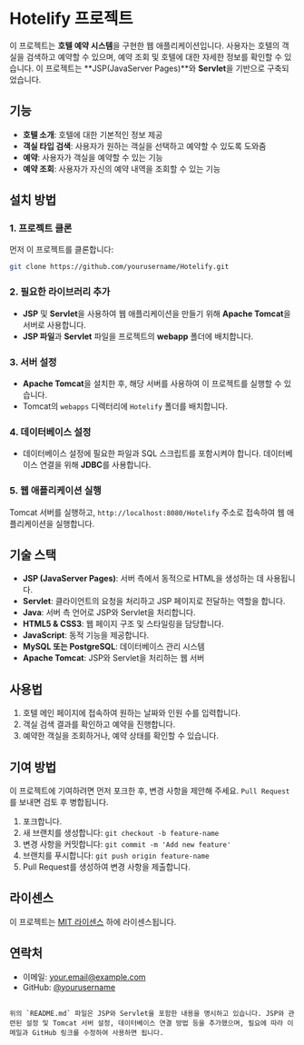 # Hotelify 프로젝트

이 프로젝트는 **호텔 예약 시스템**을 구현한 웹 애플리케이션입니다. 사용자는 호텔의 객실을 검색하고 예약할 수 있으며, 예약 조회 및 호텔에 대한 자세한 정보를 확인할 수 있습니다. 이 프로젝트는 **JSP(JavaServer Pages)**와 **Servlet**을 기반으로 구축되었습니다.

## 기능

- **호텔 소개**: 호텔에 대한 기본적인 정보 제공
- **객실 타입 검색**: 사용자가 원하는 객실을 선택하고 예약할 수 있도록 도와줌
- **예약**: 사용자가 객실을 예약할 수 있는 기능
- **예약 조회**: 사용자가 자신의 예약 내역을 조회할 수 있는 기능

## 설치 방법

### 1. 프로젝트 클론

먼저 이 프로젝트를 클론합니다:
```bash
git clone https://github.com/yourusername/Hotelify.git
```

### 2. 필요한 라이브러리 추가

- **JSP** 및 **Servlet**을 사용하여 웹 애플리케이션을 만들기 위해 **Apache Tomcat**을 서버로 사용합니다.
- **JSP 파일**과 **Servlet** 파일을 프로젝트의 **webapp** 폴더에 배치합니다.

### 3. 서버 설정

- **Apache Tomcat**을 설치한 후, 해당 서버를 사용하여 이 프로젝트를 실행할 수 있습니다.
- Tomcat의 `webapps` 디렉터리에 `Hotelify` 폴더를 배치합니다.

### 4. 데이터베이스 설정

- 데이터베이스 설정에 필요한 파일과 SQL 스크립트를 포함시켜야 합니다. 데이터베이스 연결을 위해 **JDBC**를 사용합니다.

### 5. 웹 애플리케이션 실행

Tomcat 서버를 실행하고, `http://localhost:8080/Hotelify` 주소로 접속하여 웹 애플리케이션을 실행합니다.

## 기술 스택

- **JSP (JavaServer Pages)**: 서버 측에서 동적으로 HTML을 생성하는 데 사용됩니다.
- **Servlet**: 클라이언트의 요청을 처리하고 JSP 페이지로 전달하는 역할을 합니다.
- **Java**: 서버 측 언어로 JSP와 Servlet을 처리합니다.
- **HTML5 & CSS3**: 웹 페이지 구조 및 스타일링을 담당합니다.
- **JavaScript**: 동적 기능을 제공합니다.
- **MySQL 또는 PostgreSQL**: 데이터베이스 관리 시스템
- **Apache Tomcat**: JSP와 Servlet을 처리하는 웹 서버

## 사용법

1. 호텔 메인 페이지에 접속하여 원하는 날짜와 인원 수를 입력합니다.
2. 객실 검색 결과를 확인하고 예약을 진행합니다.
3. 예약한 객실을 조회하거나, 예약 상태를 확인할 수 있습니다.

## 기여 방법

이 프로젝트에 기여하려면 먼저 포크한 후, 변경 사항을 제안해 주세요. `Pull Request`를 보내면 검토 후 병합됩니다.

1. 포크합니다.
2. 새 브랜치를 생성합니다: `git checkout -b feature-name`
3. 변경 사항을 커밋합니다: `git commit -m 'Add new feature'`
4. 브랜치를 푸시합니다: `git push origin feature-name`
5. Pull Request를 생성하여 변경 사항을 제출합니다.

## 라이센스

이 프로젝트는 [MIT 라이센스](https://opensource.org/licenses/MIT) 하에 라이센스됩니다.

## 연락처

- 이메일: your.email@example.com
- GitHub: [@yourusername](https://github.com/yourusername)
```

위의 `README.md` 파일은 JSP와 Servlet을 포함한 내용을 명시하고 있습니다. JSP와 관련된 설정 및 Tomcat 서버 설정, 데이터베이스 연결 방법 등을 추가했으며, 필요에 따라 이메일과 GitHub 링크를 수정하여 사용하면 됩니다.
